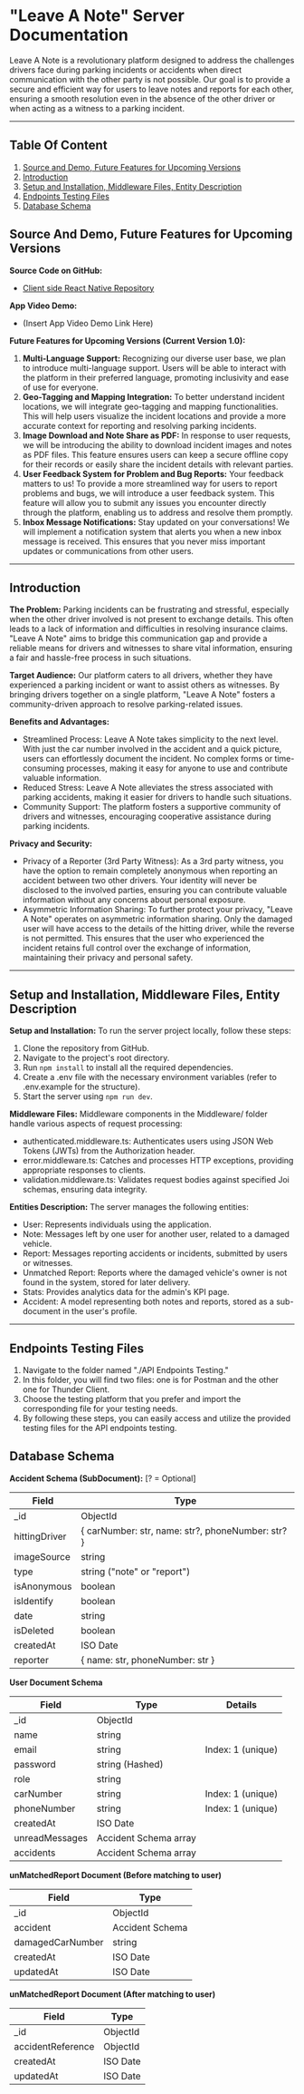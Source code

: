 # "Leave A Note" Server Documentation
Leave A Note is a revolutionary platform designed to address the challenges drivers face during parking incidents or accidents when direct communication with the other party is not possible. Our goal is to provide a secure and efficient way for users to leave notes and reports for each other, ensuring a smooth resolution even in the absence of the other driver or when acting as a witness to a parking incident.

---

## Table Of Content
1. [Source and Demo, Future Features for Upcoming Versions](#source-and-demo-future-features-for-upcoming-versions)
2. [Introduction](#introduction)
3. [Setup and Installation, Middleware Files, Entity Description](#setup-and-installation-middleware-files-entity-description)
4. [Endpoints Testing Files](#endpoints-testing-files)
6. [Database Schema](#database-schema)


## Source And Demo, Future Features for Upcoming Versions

**Source Code on GitHub:**
- [Client side React Native Repository](https://github.com/korenkaplan/Leave-A-Note)
  
**App Video Demo:**
- (Insert App Video Demo Link Here)

**Future Features for Upcoming Versions (Current Version 1.0):**
1. **Multi-Language Support:** Recognizing our diverse user base, we plan to introduce multi-language support. Users will be able to interact with the platform in their preferred language, promoting inclusivity and ease of use for everyone.
2. **Geo-Tagging and Mapping Integration:** To better understand incident locations, we will integrate geo-tagging and mapping functionalities. This will help users visualize the incident locations and provide a more accurate context for reporting and resolving parking incidents.
3. **Image Download and Note Share as PDF:** In response to user requests, we will be introducing the ability to download incident images and notes as PDF files. This feature ensures users can keep a secure offline copy for their records or easily share the incident details with relevant parties.
4. **User Feedback System for Problem and Bug Reports:** Your feedback matters to us! To provide a more streamlined way for users to report problems and bugs, we will introduce a user feedback system. This feature will allow you to submit any issues you encounter directly through the platform, enabling us to address and resolve them promptly.
5. **Inbox Message Notifications:** Stay updated on your conversations! We will implement a notification system that alerts you when a new inbox message is received. This ensures that you never miss important updates or communications from other users.

---

## Introduction



**The Problem:**
Parking incidents can be frustrating and stressful, especially when the other driver involved is not present to exchange details. This often leads to a lack of information and difficulties in resolving insurance claims. "Leave A Note" aims to bridge this communication gap and provide a reliable means for drivers and witnesses to share vital information, ensuring a fair and hassle-free process in such situations.

**Target Audience:**
Our platform caters to all drivers, whether they have experienced a parking incident or want to assist others as witnesses. By bringing drivers together on a single platform, "Leave A Note" fosters a community-driven approach to resolve parking-related issues.

**Benefits and Advantages:**
- Streamlined Process: Leave A Note takes simplicity to the next level. With just the car number involved in the accident and a quick picture, users can effortlessly document the incident. No complex forms or time-consuming processes, making it easy for anyone to use and contribute valuable information.
- Reduced Stress: Leave A Note alleviates the stress associated with parking accidents, making it easier for drivers to handle such situations.
- Community Support: The platform fosters a supportive community of drivers and witnesses, encouraging cooperative assistance during parking incidents.

**Privacy and Security:**
- Privacy of a Reporter (3rd Party Witness): As a 3rd party witness, you have the option to remain completely anonymous when reporting an accident between two other drivers. Your identity will never be disclosed to the involved parties, ensuring you can contribute valuable information without any concerns about personal exposure.
- Asymmetric Information Sharing: To further protect your privacy, "Leave A Note" operates on asymmetric information sharing. Only the damaged user will have access to the details of the hitting driver, while the reverse is not permitted. This ensures that the user who experienced the incident retains full control over the exchange of information, maintaining their privacy and personal safety.
---

## Setup and Installation, Middleware Files, Entity Description

**Setup and Installation:**
To run the server project locally, follow these steps:
1. Clone the repository from GitHub.
2. Navigate to the project's root directory.
3. Run `npm install` to install all the required dependencies.
4. Create a .env file with the necessary environment variables (refer to .env.example for the structure).
5. Start the server using `npm run dev`.

**Middleware Files:**
Middleware components in the Middleware/ folder handle various aspects of request processing:
- authenticated.middleware.ts: Authenticates users using JSON Web Tokens (JWTs) from the Authorization header.
- error.middleware.ts: Catches and processes HTTP exceptions, providing appropriate responses to clients.
- validation.middleware.ts: Validates request bodies against specified Joi schemas, ensuring data integrity.

**Entities Description:**
The server manages the following entities:
- User: Represents individuals using the application.
- Note: Messages left by one user for another user, related to a damaged vehicle.
- Report: Messages reporting accidents or incidents, submitted by users or witnesses.
- Unmatched Report: Reports where the damaged vehicle's owner is not found in the system, stored for later delivery.
- Stats: Provides analytics data for the admin's KPI page.
- Accident: A model representing both notes and reports, stored as a sub-document in the user's profile.

---
## Endpoints Testing Files
1.	Navigate to the folder named "./API Endpoints Testing."
2.	In this folder, you will find two files: one is for Postman and the other one for Thunder Client.
3.	Choose the testing platform that you prefer and import the corresponding file for your testing needs.
4.	By following these steps, you can easily access and utilize the provided testing files for the API endpoints testing.

## Database Schema

**Accident Schema (SubDocument):** [? = Optional]

| Field                                           | Type    |
|-------------------------------------------------|---------|
| _id                                             | ObjectId|
| hittingDriver                                   | { carNumber: str, name: str?, phoneNumber: str? } |
| imageSource                                     | string  |
| type                                            | string ("note" or "report") |
| isAnonymous                                     | boolean |
| isIdentify                                      | boolean |
| date                                            | string  |
| isDeleted                                       | boolean |
| createdAt                                       | ISO Date|
| reporter                                        | { name: str, phoneNumber: str } |

**User Document Schema**

| Field                                         | Type      | Details                 |
|-----------------------------------------------|-----------|-------------------------|
| _id                                           | ObjectId  |                         |
| name                                          | string    |                         |
| email                                         | string    | Index: 1 (unique)       |
| password                                      | string (Hashed) |                    |
| role                                          | string    |                         |
| carNumber                                     | string    | Index: 1 (unique)       |
| phoneNumber                                   | string    | Index: 1 (unique)       |
| createdAt                                     | ISO Date  |                         |
| unreadMessages                                | Accident Schema array |     |
| accidents                                     | Accident Schema array |     |

**unMatchedReport Document (Before matching to user)**

| Field                                             | Type  |
|---------------------------------------------------|-------|
| _id                                               | ObjectId |
| accident                                          | Accident Schema |
| damagedCarNumber                                  | string |
| createdAt                                         | ISO Date|
| updatedAt                                         | ISO Date|

**unMatchedReport Document (After matching to user)**

| Field                                             | Type  |
|---------------------------------------------------|-------|
| _id                                               | ObjectId |
| accidentReference                                 | ObjectId |
| createdAt                                         | ISO Date|
| updatedAt                                         | ISO Date|


